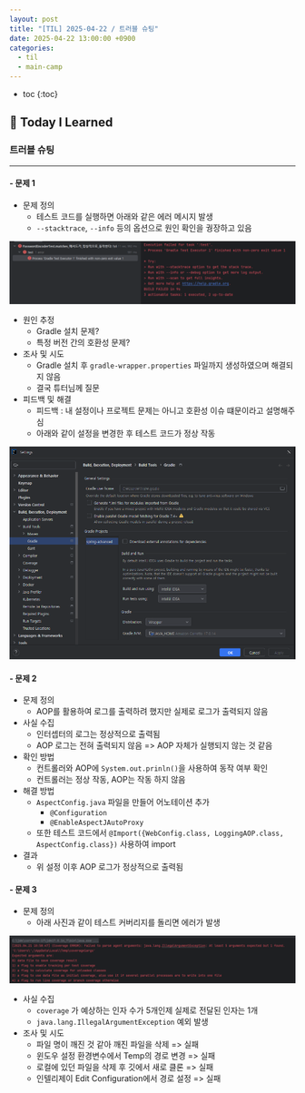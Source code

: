 ```yaml
---
layout: post
title: "[TIL] 2025-04-22 / 트러블 슈팅"
date: 2025-04-22 13:00:00 +0900
categories: 
  - til
  - main-camp
---
```


* toc
{:toc}

## 📖 Today I Learned
### 트러블 슈팅

<!-- <h4> 📃 </h4> -->

---

#### - 문제 1
- 문제 정의
  - 테스트 코드를 실행하면 아래와 같은 에러 메시지 발생
  - `--stacktrace`, `--info` 등의 옵션으로 원인 확인을 궝장하고 있음

![alt text](/assets/img/blog/main-til/main-til-04-21-2.png)

- 원인 추정
  - Gradle 설치 문제?
  - 특정 버전 간의 호환성 문제?
- 조사 및 시도
  - Gradle 설치 후 `gradle-wrapper.properties` 파일까지 생성하였으며 해결되지 않음
  - 결국 튜터님께 질문
- 피드백 및 해결
  - 피드백 : 내 설정이나 프로젝트 문제는 아니고 호환성 이슈 떄문이라고 설명해주심
  - 아래와 같이 설정을 변경한 후 테스트 코드가 정상 작동

![alt text](/assets/img/blog/main-til/main-til-04-21-3.png)

#### - 문제 2
- 문제 정의
  - AOP를 활용하여 로그를 출력하려 했지만 실제로 로그가 출력되지 않음
- 사실 수집
  - 인터셉터의 로그는 정상적으로 출력됨
  - AOP 로그는 전혀 출력되지 않음 => AOP 자체가 실행되지 않는 것 같음
- 확인 방법
  - 컨트롤러와 AOP에 `System.out.prinln()`을 사용하여 동작 여부 확인
  - 컨트롤러는 정상 작동, AOP는 작동 하지 않음
- 해결 방법
  - `AspectConfig.java` 파일을 만들어 어노테이션 추가
    - `@Configuration`
    - `@EnableAspectJAutoProxy`
  - 또한 테스트 코드에서 `@Import({WebConfig.class, LoggingAOP.class, AspectConfig.class})` 사용하여 import
- 결과
  - 위 설정 이후 AOP 로그가 정상적으로 출력됨

#### - 문제 3
- 문제 정의
  - 아래 사진과 같이 테스트 커버리지를 돌리면 에러가 발생

![alt text](/assets/img/blog/main-til/main-til-04-21-1.png)

- 사실 수집
  - `coverage` 가 예상하는 인자 수가 5개인제 실제로 전달된 인자는 1개
  - `java.lang.IllegalArgumentException` 예외 발생
- 조사 및 시도
  - 파일 명이 깨진 것 같아 깨진 파일을 삭제 => 실패
  - 윈도우 설정 환경변수에서 Temp의 경로 변경 => 실패
  - 로컬에 있던 파일을 삭제 후 깃에서 새로 클론 => 실패
  - 인텔리제이 Edit Configuration에서 경로 설정 => 실패

<!-- --- -->

<!-- <h2> 💬 </h2> -->

<!-- <h4>  </h4> -->
